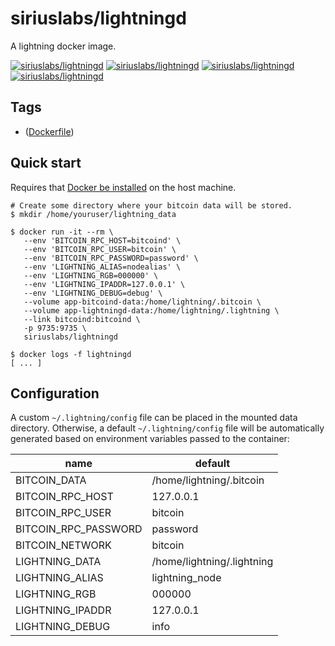 # siriuslabs/lightningd

A lightning docker image.

[![siriuslabs/lightningd][docker-pulls-image]][docker-hub-url] [![siriuslabs/lightningd][docker-stars-image]][docker-hub-url] [![siriuslabs/lightningd][docker-size-image]][docker-hub-url] [![siriuslabs/lightningd][docker-layers-image]][docker-hub-url]

## Tags

- ([Dockerfile](https://github.com/hbasria/dockerfiles/blob/master/lightningd/Dockerfile))

## Quick start

Requires that [Docker be installed](https://docs.docker.com/engine/installation/) on the host machine.

```
# Create some directory where your bitcoin data will be stored.
$ mkdir /home/youruser/lightning_data

$ docker run -it --rm \
   --env 'BITCOIN_RPC_HOST=bitcoind' \
   --env 'BITCOIN_RPC_USER=bitcoin' \
   --env 'BITCOIN_RPC_PASSWORD=password' \
   --env 'LIGHTNING_ALIAS=nodealias' \
   --env 'LIGHTNING_RGB=000000' \
   --env 'LIGHTNING_IPADDR=127.0.0.1' \
   --env 'LIGHTNING_DEBUG=debug' \
   --volume app-bitcoind-data:/home/lightning/.bitcoin \
   --volume app-lightningd-data:/home/lightning/.lightning \
   --link bitcoind:bitcoind \
   -p 9735:9735 \
   siriuslabs/lightningd

$ docker logs -f lightningd
[ ... ]
```

## Configuration

A custom `~/.lightning/config` file can be placed in the mounted data directory.
Otherwise, a default `~/.lightning/config` file will be automatically generated based
on environment variables passed to the container:

| name | default |
| ---- | ------- |
| BITCOIN_DATA | /home/lightning/.bitcoin |
| BITCOIN_RPC_HOST | 127.0.0.1 |
| BITCOIN_RPC_USER | bitcoin |
| BITCOIN_RPC_PASSWORD | password |
| BITCOIN_NETWORK | bitcoin |
| LIGHTNING_DATA | /home/lightning/.lightning |
| LIGHTNING_ALIAS | lightning_node |
| LIGHTNING_RGB | 000000 |
| LIGHTNING_IPADDR | 127.0.0.1 |
| LIGHTNING_DEBUG | info |

[docker-hub-url]: https://hub.docker.com/r/siriuslabs/lightningd
[docker-layers-image]: https://img.shields.io/imagelayers/layers/siriuslabs/lightningd/latest.svg?style=flat-square
[docker-pulls-image]: https://img.shields.io/docker/pulls/siriuslabs/lightningd.svg?style=flat-square
[docker-size-image]: https://img.shields.io/imagelayers/image-size/siriuslabs/lightningd/latest.svg?style=flat-square
[docker-stars-image]: https://img.shields.io/docker/stars/siriuslabs/lightningd.svg?style=flat-square
